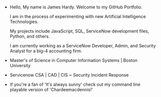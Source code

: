 -  Hello, My name is James Hardy. Welcome to my GitHub Portfolio. 

    I am in the process of experimenting with new Artificial Intelligence Technologies.
    
    My projects include JavaScript, SQL, ServiceNow development files, Python, and others.

    I am currently working as a ServiceNow Developer, Admin, and Security Analyst for a big-4 accounting firm.

  - Master's of Science in Computer Information Systems | Boston University

  - Servicenow CSA | CAD | CIS ~ Security Incident Response
  - If you're a fan of 'It's always sunny' check out my command line playable version of 'Chardeemacdennis!'

<!---
Jamesbhardy44/Jamesbhardy44 is a ✨ special ✨ repository because its `README.md` (this file) appears on your GitHub profile.
You can click the Preview link to take a look at your changes.
--->
